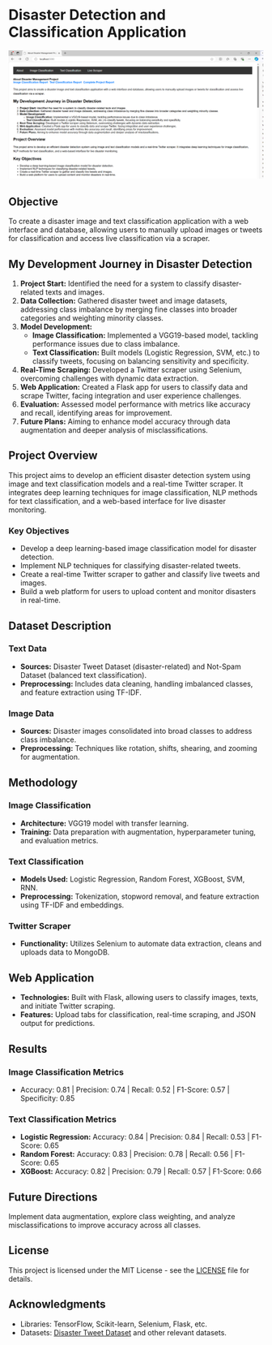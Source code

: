 # Disaster Detection and Classification Application

![Disaster Management](Documents/images/img.PNG)

## Objective
To create a disaster image and text classification application with a web interface and database, allowing users to manually upload images or tweets for classification and access live classification via a scraper.

## My Development Journey in Disaster Detection
1. **Project Start:** Identified the need for a system to classify disaster-related texts and images.
2. **Data Collection:** Gathered disaster tweet and image datasets, addressing class imbalance by merging fine classes into broader categories and weighting minority classes.
3. **Model Development:**
   - **Image Classification:** Implemented a VGG19-based model, tackling performance issues due to class imbalance.
   - **Text Classification:** Built models (Logistic Regression, SVM, etc.) to classify tweets, focusing on balancing sensitivity and specificity.
4. **Real-Time Scraping:** Developed a Twitter scraper using Selenium, overcoming challenges with dynamic data extraction.
5. **Web Application:** Created a Flask app for users to classify data and scrape Twitter, facing integration and user experience challenges.
6. **Evaluation:** Assessed model performance with metrics like accuracy and recall, identifying areas for improvement.
7. **Future Plans:** Aiming to enhance model accuracy through data augmentation and deeper analysis of misclassifications.

## Project Overview
This project aims to develop an efficient disaster detection system using image and text classification models and a real-time Twitter scraper. It integrates deep learning techniques for image classification, NLP methods for text classification, and a web-based interface for live disaster monitoring.

### Key Objectives
- Develop a deep learning-based image classification model for disaster detection.
- Implement NLP techniques for classifying disaster-related tweets.
- Create a real-time Twitter scraper to gather and classify live tweets and images.
- Build a web platform for users to upload content and monitor disasters in real-time.

## Dataset Description
### Text Data
- **Sources:** Disaster Tweet Dataset (disaster-related) and Not-Spam Dataset (balanced text classification).
- **Preprocessing:** Includes data cleaning, handling imbalanced classes, and feature extraction using TF-IDF.
  
### Image Data
- **Sources:** Disaster images consolidated into broad classes to address class imbalance.
- **Preprocessing:** Techniques like rotation, shifts, shearing, and zooming for augmentation.

## Methodology
### Image Classification
- **Architecture:** VGG19 model with transfer learning.
- **Training:** Data preparation with augmentation, hyperparameter tuning, and evaluation metrics.

### Text Classification
- **Models Used:** Logistic Regression, Random Forest, XGBoost, SVM, RNN.
- **Preprocessing:** Tokenization, stopword removal, and feature extraction using TF-IDF and embeddings.

### Twitter Scraper
- **Functionality:** Utilizes Selenium to automate data extraction, cleans and uploads data to MongoDB.

## Web Application
- **Technologies:** Built with Flask, allowing users to classify images, texts, and initiate Twitter scraping.
- **Features:** Upload tabs for classification, real-time scraping, and JSON output for predictions.

## Results
### Image Classification Metrics
- Accuracy: 0.81 | Precision: 0.74 | Recall: 0.52 | F1-Score: 0.57 | Specificity: 0.85

### Text Classification Metrics
- **Logistic Regression:** Accuracy: 0.84 | Precision: 0.84 | Recall: 0.53 | F1-Score: 0.65
- **Random Forest:** Accuracy: 0.83 | Precision: 0.78 | Recall: 0.56 | F1-Score: 0.65
- **XGBoost:** Accuracy: 0.82 | Precision: 0.79 | Recall: 0.57 | F1-Score: 0.66

## Future Directions
Implement data augmentation, explore class weighting, and analyze misclassifications to improve accuracy across all classes.

## License
This project is licensed under the MIT License - see the [LICENSE](LICENSE) file for details.

## Acknowledgments
- Libraries: TensorFlow, Scikit-learn, Selenium, Flask, etc.
- Datasets: [Disaster Tweet Dataset](https://www.kaggle.com/c/nlp-getting-started) and other relevant datasets.
